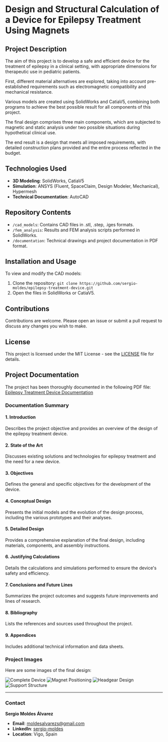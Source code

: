 # Design and Structural Calculation of a Device for Epilepsy Treatment Using Magnets

## Project Description

The aim of this project is to develop a safe and efficient device for the treatment of epilepsy in a clinical setting, with appropriate dimensions for therapeutic use in pediatric patients. 

First, different material alternatives are explored, taking into account pre-established requirements such as electromagnetic compatibility and mechanical resistance.

Various models are created using SolidWorks and CatiaV5, combining both programs to achieve the best possible result for all components of this project.

The final design comprises three main components, which are subjected to magnetic and static analysis under two possible situations during hypothetical clinical use.

The end result is a design that meets all imposed requirements, with detailed construction plans provided and the entire process reflected in the budget.

## Technologies Used

- **3D Modeling**: SolidWorks, CatiaV5
- **Simulation**: ANSYS (Fluent, SpaceClaim, Design Modeler, Mechanical), Hypermesh
- **Technical Documentation**: AutoCAD

## Repository Contents

- `/cad_models`: Contains CAD files in .stl, .step, .iges formats.
- `/fem_analysis`: Results and FEM analysis scripts performed in SolidWorks.
- `/documentation`: Technical drawings and project documentation in PDF format.

## Installation and Usage

To view and modify the CAD models:

1. Clone the repository: `git clone https://github.com/sergio-moldes/epilepsy-treatment-device.git`
2. Open the files in SolidWorks or CatiaV5.

## Contributions

Contributions are welcome. Please open an issue or submit a pull request to discuss any changes you wish to make.

## License

This project is licensed under the MIT License - see the [LICENSE](LICENSE) file for details.

## Project Documentation

The project has been thoroughly documented in the following PDF file: [Epilepsy Treatment Device Documentation](documentation/Epilepsy_Treatment_Device.pdf)

### Documentation Summary

#### 1. Introduction

Describes the project objective and provides an overview of the design of the epilepsy treatment device.

#### 2. State of the Art

Discusses existing solutions and technologies for epilepsy treatment and the need for a new device.

#### 3. Objectives

Defines the general and specific objectives for the development of the device.

#### 4. Conceptual Design

Presents the initial models and the evolution of the design process, including the various prototypes and their analyses.

#### 5. Detailed Design

Provides a comprehensive explanation of the final design, including materials, components, and assembly instructions.

#### 6. Justifying Calculations

Details the calculations and simulations performed to ensure the device's safety and efficiency.

#### 7. Conclusions and Future Lines

Summarizes the project outcomes and suggests future improvements and lines of research.

#### 8. Bibliography

Lists the references and sources used throughout the project.

#### 9. Appendices

Includes additional technical information and data sheets.

### Project Images

Here are some images of the final design:

![Complete Device](images/complete_device.png)
![Magnet Positioning](images/magnet_positioning.png)
![Headgear Design](images/headgear_design.png)
![Support Structure](images/support_structure.png)

---

### Contact

**Sergio Moldes Álvarez**

- **Email**: [moldesalvarezs@gmail.com](mailto:moldesalvarezs@gmail.com)
- **LinkedIn**: [sergio-moldes](https://www.linkedin.com/in/sergio-moldes/)
- **Location**: Vigo, Spain
